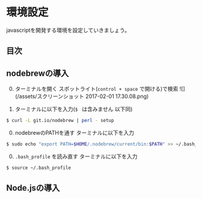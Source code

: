 # 環境設定
javascriptを開発する環境を設定していきましょう。

## 目次
<!-- toc -->

## nodebrewの導入
0. ターミナルを開く
スポットライト(`control + space` で開ける)で検索
![](/assets/スクリーンショット 2017-02-01 17.30.08.png)

0. ターミナルに以下を入力(`$ ` は含みません 以下同)
```bash
$ curl -L git.io/nodebrew | perl - setup
```

0. nodebrewのPATHを通す
ターミナルに以下を入力
```bash
$ sudo echo "export PATH=$HOME/.nodebrew/current/bin:$PATH" >> ~/.bash_profile
```

0. `.bash_profile` を読み直す
ターミナルに以下を入力
```bash
$ source ~/.bash_profile
```

## Node.jsの導入